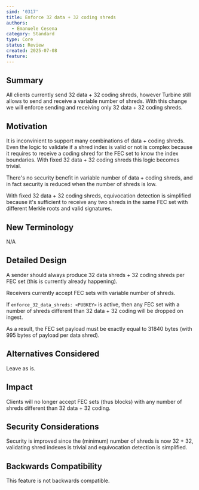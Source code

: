 ```yaml
---
simd: '0317'
title: Enforce 32 data + 32 coding shreds
authors:
  - Emanuele Cesena
category: Standard
type: Core
status: Review
created: 2025-07-08
feature:
---
```


## Summary

All clients currently send 32 data + 32 coding shreds, however Turbine still allows
to send and receive a variable number of shreds. With this change we will enforce
sending and receiving only 32 data + 32 coding shreds.

## Motivation

It is inconvinient to support many combinations of data + coding shreds.
Even the logic to validate if a shred index is valid or not is complex
because it requires to receive a coding shred for the FEC set to know the
index boundaries. With fixed 32 data + 32 coding shreds this logic becomes
trivial.

There's no security benefit in variable number of data + coding shreds,
and in fact security is reduced when the number of shreds is low.

With fixed 32 data + 32 coding shreds, equivocation detection is simplified
because it's sufficient to receive any two shreds in the same FEC set with
different Merkle roots and valid signatures.

## New Terminology

N/A

## Detailed Design

A sender should always produce 32 data shreds + 32 coding shreds per FEC set
(this is currently already happening).

Receivers currently accept FEC sets with variable number of shreds.

If `enforce_32_data_shreds: <PUBKEY>`
is active, then any FEC set with a number of shreds different than 32 data + 32 coding
will be dropped on ingest.

As a result, the FEC set payload must be exactly equal to 31840 bytes (with 995 bytes
of payload per data shred).

## Alternatives Considered

Leave as is.

## Impact

Clients will no longer accept FEC sets (thus blocks) with any number of shreds
different than 32 data + 32 coding.

## Security Considerations

Security is improved since the (minimum) number of shreds is now 32 + 32,
validating shred indexes is trivial and equivocation detection is simplified.

## Backwards Compatibility

This feature is not backwards compatible.
